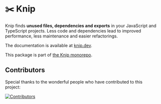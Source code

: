 # ✂️ Knip

Knip finds **unused files, dependencies and exports** in your JavaScript and TypeScript projects. Less code and
dependencies lead to improved performance, less maintenance and easier refactorings.

The documentation is available at [knip.dev][1].

This package is part of [the Knip monorepo][2].

## Contributors

Special thanks to the wonderful people who have contributed to this project:

[![Contributors][4]][3]

[1]: https://knip.dev
[2]: https://github.com/webpro/knip
[3]: https://github.com/webpro/knip/graphs/contributors
[4]: https://contrib.rocks/image?repo=webpro/knip
